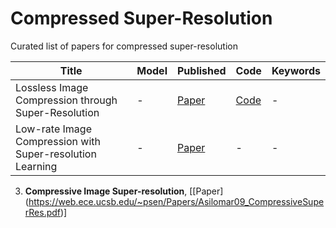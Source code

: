 # Compressed Super-Resolution

Curated list of papers for compressed super-resolution


| Title                  | Model                  | Published                                                    | Code                                                         | Keywords                                                     |
| ---------------------- | ---------------------- | ------------------------------------------------------------ | ------------------------------------------------------------ | ------------------------------------------------------------ |
|Lossless Image Compression through Super-Resolution        |        -      | [Paper](https://arxiv.org/pdf/2004.02872.pdf)            | [Code](https://github.com/caoscott/SReC)              | -      |
| Low-rate Image Compression with Super-resolution Learning |      -        | [Paper](https://openaccess.thecvf.com/content_CVPRW_2020/papers/w7/Gao_Low-Rate_Image_Compression_With_Super-Resolution_Learning_CVPRW_2020_paper.pdf) |  -        | -      |

3.  **Compressive Image Super-resolution**,
[[Paper] (https://web.ece.ucsb.edu/~psen/Papers/Asilomar09_CompressiveSuperRes.pdf)]
